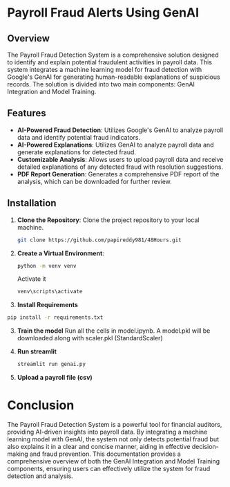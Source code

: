 # Payroll Fraud Alerts Using GenAI

## Overview

The Payroll Fraud Detection System is a comprehensive solution designed to identify and explain potential fraudulent activities in payroll data. This system integrates a machine learning model for fraud detection with Google's GenAI for generating human-readable explanations of suspicious records. The solution is divided into two main components: GenAI Integration and Model Training.

## Features

- **AI-Powered Fraud Detection**: Utilizes Google's GenAI to analyze payroll data and identify potential fraud indicators.
- **AI-Powered Explanations**: Utilizes GenAI to analyze payroll data and generate explanations for detected fraud.
- **Customizable Analysis**: Allows users to upload payroll data and receive detailed explanations of any detected fraud with resolution suggestions.
- **PDF Report Generation**: Generates a comprehensive PDF report of the analysis, which can be downloaded for further review.

## Installation

1. **Clone the Repository**: Clone the project repository to your local machine.
   ```bash
   git clone https://github.com/papireddy981/48Hours.git
   ```
2. **Create a Virtual Environment**:
   ```bash
   python -m venv venv
   ```
   Activate it
   ```bash
   venv\scripts\activate
   ```
2. **Install Requirements**
  ```bash
  pip install -r requirements.txt
```
3. **Train the model**
   Run all the cells in model.ipynb. A model.pkl will be downloaded along with scaler.pkl (StandardScaler)

4. **Run streamlit**
   ```bash
   streamlit run genai.py
   ```
5. **Upload a payroll file (csv)**

# Conclusion
The Payroll Fraud Detection System is a powerful tool for financial auditors, providing AI-driven insights into payroll data. By integrating a machine learning model with GenAI, the system not only detects potential fraud but also explains it in a clear and concise manner, aiding in effective decision-making and fraud prevention. This documentation provides a comprehensive overview of both the GenAI Integration and Model Training components, ensuring users can effectively utilize the system for fraud detection and analysis.
